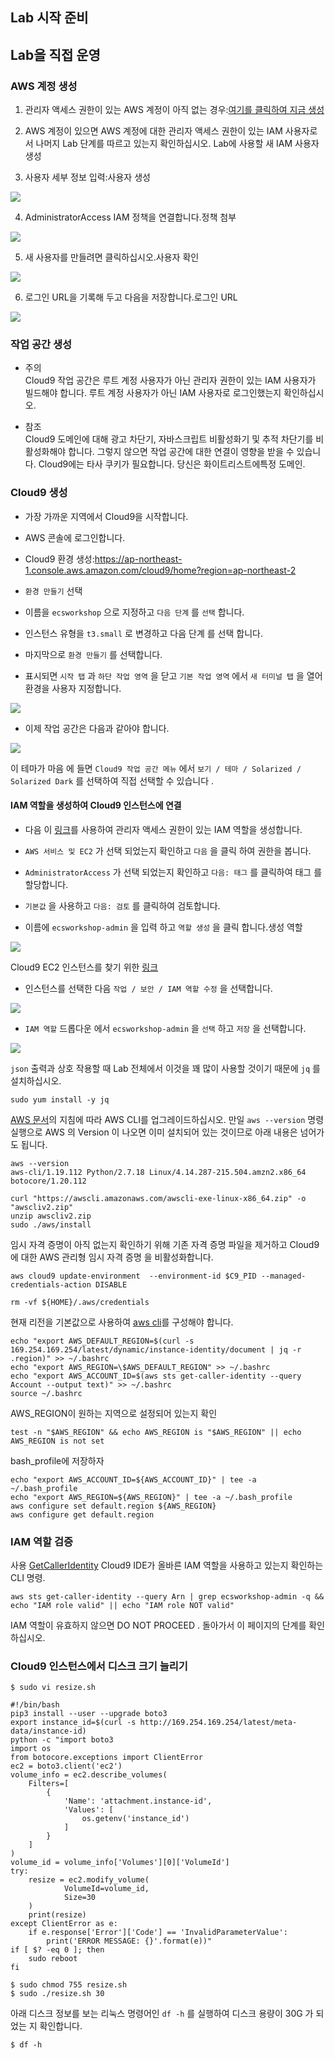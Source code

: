 ## Lab 시작 준비

## Lab을 직접 운영

### AWS 계정 생성

1. 관리자 액세스 권한이 있는 AWS 계정이 아직 없는 경우:[여기를 클릭하여 지금 생성](https://aws.amazon.com/ko/premiumsupport/knowledge-center/create-and-activate-aws-account/)

2. AWS 계정이 있으면 AWS 계정에 대한 관리자 액세스 권한이 있는 IAM 사용자로서 나머지 Lab 단계를 따르고 있는지 확인하십시오. Lab에 사용할 새 IAM 사용자 생성

3. 사용자 세부 정보 입력:사용자 생성

![](./images/iam-1-create-user.png)

4. AdministratorAccess IAM 정책을 연결합니다.정책 첨부

![](./images/iam-2-attach-policy.png)

5. 새 사용자를 만들려면 클릭하십시오.사용자 확인

![](./images/iam-3-create-user.png)

6. 로그인 URL을 기록해 두고 다음을 저장합니다.로그인 URL

![](./images/iam-4-save-url.png)

### 작업 공간 생성

- 주의  
    Cloud9 작업 공간은 루트 계정 사용자가 아닌 관리자 권한이 있는 IAM 사용자가 빌드해야 합니다. 루트 계정 사용자가 아닌 IAM 사용자로 로그인했는지 확인하십시오.

- 참조  
    Cloud9 도메인에 대해 광고 차단기, 자바스크립트 비활성화기 및 추적 차단기를 비활성화해야 합니다. 그렇지 않으면 작업 공간에 대한 연결이 영향을 받을 수 있습니다. Cloud9에는 타사 쿠키가 필요합니다. 당신은 화이트리스트에특정 도메인.

### Cloud9 생성

- 가장 가까운 지역에서 Cloud9을 시작합니다.

- AWS 콘솔에 로그인합니다.

- Cloud9 환경 생성:https://ap-northeast-1.console.aws.amazon.com/cloud9/home?region=ap-northeast-2

- `환경 만들기` 선택

- 이름을 `ecsworkshop` 으로 지정하고 `다음 단계` 를 `선택` 합니다.

- 인스턴스 유형을 `t3.small` 로 변경하고 다음 단계 를 선택 합니다.

- 마지막으로 `환경 만들기` 를 선택합니다.

- 표시되면 `시작 탭` 과 `하단 작업 영역` 을 닫고 `기본 작업 영역` 에서 `새 터미널 탭` 을 열어 환경을 사용자 지정합니다.

![](./images/c9before.png)

- 이제 작업 공간은 다음과 같아야 합니다.

![](./images/c9after.png)

이 테마가 마음 에 들면 `Cloud9 작업 공간 메뉴` 에서 `보기 / 테마 / Solarized / Solarized Dark` 를 선택하여 직접 선택할 수 있습니다 .

#### IAM 역할을 생성하여 Cloud9 인스턴스에 연결
- 다음 이 [링크](https://console.aws.amazon.com/iam/home#/roles$new?step=review&commonUseCase=EC2%2BEC2&selectedUseCase=EC2&policies=arn:aws:iam::aws:policy%2FAdministratorAccess)를 사용하여 관리자 액세스 권한이 있는 IAM 역할을 생성합니다.

- `AWS 서비스 및 EC2` 가 선택 되었는지 확인하고 `다음` 을 클릭 하여 권한을 봅니다.

- `AdministratorAccess` 가 선택 되었는지 확인하고 `다음: 태그` 를 클릭하여 태그 를 할당합니다.

- `기본값` 을 사용하고 `다음: 검토` 를 클릭하여 검토합니다.

- 이름에 `ecsworkshop-admin` 을 입력 하고 `역할 생성` 을 클릭 합니다.생성 역할

![](./images/createrole.png)

Cloud9 EC2 인스턴스를 찾기 위한 [링크](https://console.aws.amazon.com/ec2/v2/home?#Instances:tag:Name=aws-cloud9-ecsworkshop;sort=desc:launchTime)

- 인스턴스를 선택한 다음 `작업 / 보안 / IAM 역할 수정` 을 선택합니다.

![](./images/c9instancerole.png)

- `IAM 역할` 드롭다운 에서 `ecsworkshop-admin` 을 `선택` 하고 `저장` 을 선택합니다.

![](./images/c9attachrole.png)

`json` 출력과 상호 작용할 때 Lab 전체에서 이것을 꽤 많이 사용할 것이기 때문에 `jq` 를 설치하십시오.

```
sudo yum install -y jq
```

[AWS 문서](https://docs.aws.amazon.com/cli/latest/userguide/install-cliv2-linux.html)의 지침에 따라 AWS CLI를 업그레이드하십시오. 만일 `aws --version` 명령 실행으로 AWS 의 Version 이 나오면 이미 설치되어 있는 것이므로 아래 내용은 넘어가도 됩니다.

```
aws --version
aws-cli/1.19.112 Python/2.7.18 Linux/4.14.287-215.504.amzn2.x86_64 botocore/1.20.112
```
```
curl "https://awscli.amazonaws.com/awscli-exe-linux-x86_64.zip" -o "awscliv2.zip"
unzip awscliv2.zip
sudo ./aws/install
```

임시 자격 증명이 아직 없는지 확인하기 위해 기존 자격 증명 파일을 제거하고 Cloud9에 대한 AWS 관리형 임시 자격 증명 을 비활성화합니다.

```
aws cloud9 update-environment  --environment-id $C9_PID --managed-credentials-action DISABLE
```
```
rm -vf ${HOME}/.aws/credentials
```

현재 리전을 기본값으로 사용하여 [aws cli](https://docs.aws.amazon.com/cli/latest/userguide/install-cliv2-linux.html)를 구성해야 합니다.

```
echo "export AWS_DEFAULT_REGION=$(curl -s 169.254.169.254/latest/dynamic/instance-identity/document | jq -r .region)" >> ~/.bashrc
echo "export AWS_REGION=\$AWS_DEFAULT_REGION" >> ~/.bashrc
echo "export AWS_ACCOUNT_ID=$(aws sts get-caller-identity --query Account --output text)" >> ~/.bashrc
source ~/.bashrc
```

AWS_REGION이 원하는 지역으로 설정되어 있는지 확인

```
test -n "$AWS_REGION" && echo AWS_REGION is "$AWS_REGION" || echo AWS_REGION is not set
```

bash_profile에 저장하자

```
echo "export AWS_ACCOUNT_ID=${AWS_ACCOUNT_ID}" | tee -a ~/.bash_profile
echo "export AWS_REGION=${AWS_REGION}" | tee -a ~/.bash_profile
aws configure set default.region ${AWS_REGION}
aws configure get default.region
```

### IAM 역할 검증
사용 [GetCallerIdentity](https://docs.aws.amazon.com/cli/latest/reference/sts/get-caller-identity.html) Cloud9 IDE가 올바른 IAM 역할을 사용하고 있는지 확인하는 CLI 명령.

```
aws sts get-caller-identity --query Arn | grep ecsworkshop-admin -q && echo "IAM role valid" || echo "IAM role NOT valid"
```

IAM 역할이 유효하지 않으면 DO NOT PROCEED . 돌아가서 이 페이지의 단계를 확인하십시오.

### Cloud9 인스턴스에서 디스크 크기 늘리기

```
$ sudo vi resize.sh
```

```
#!/bin/bash
pip3 install --user --upgrade boto3
export instance_id=$(curl -s http://169.254.169.254/latest/meta-data/instance-id)
python -c "import boto3
import os
from botocore.exceptions import ClientError 
ec2 = boto3.client('ec2')
volume_info = ec2.describe_volumes(
    Filters=[
        {
            'Name': 'attachment.instance-id',
            'Values': [
                os.getenv('instance_id')
            ]
        }
    ]
)
volume_id = volume_info['Volumes'][0]['VolumeId']
try:
    resize = ec2.modify_volume(    
            VolumeId=volume_id,    
            Size=30
    )
    print(resize)
except ClientError as e:
    if e.response['Error']['Code'] == 'InvalidParameterValue':
        print('ERROR MESSAGE: {}'.format(e))"
if [ $? -eq 0 ]; then
    sudo reboot
fi
```

```
$ sudo chmod 755 resize.sh
$ sudo ./resize.sh 30
```

아래 디스크 정보를 보는 리눅스 명령어인 `df -h` 를 실행하여 디스크 용량이 30G 가 되었는 지 확인합니다.

```
$ df -h
```

<!--
## 설치 및 사전 설정

### Install and Setup CDK
```cdk
# Install prerequisite packages
sudo yum -y install jq nodejs python36

# Install ecs cli for local testing
sudo curl -so /usr/local/bin/ecs-cli https://s3.amazonaws.com/amazon-ecs-cli/ecs-cli-linux-amd64-latest
sudo chmod +x /usr/local/bin/ecs-cli

# Setting CDK Version
export AWS_CDK_VERSION="1.41.0"

# Install aws-cdk
npm install -g --force aws-cdk@$AWS_CDK_VERSION

# For container insights and service autoscaling load generation
curl -C - -O http://download.joedog.org/siege/siege-4.0.5.tar.gz
tar -xvf siege-4.0.5.tar.gz
pushd siege-*
./configure
make all
sudo make install 
popd

# Install cdk packages
pip install --user --upgrade aws-cdk.core==$AWS_CDK_VERSION \
aws-cdk.aws_ecs_patterns==$AWS_CDK_VERSION \
aws-cdk.aws_ec2==$AWS_CDK_VERSION \
aws-cdk.aws_ecs==$AWS_CDK_VERSION \
aws-cdk.aws_servicediscovery==$AWS_CDK_VERSION \
aws_cdk.aws_iam==$AWS_CDK_VERSION \
aws_cdk.aws_efs==$AWS_CDK_VERSION \
awscli \
awslogs

# Setting environment variables required to communicate with AWS API's via the cli tools
echo "export AWS_DEFAULT_REGION=$(curl -s 169.254.169.254/latest/dynamic/instance-identity/document | jq -r .region)" >> ~/.bashrc
echo "export AWS_REGION=\$AWS_DEFAULT_REGION" >> ~/.bashrc
echo "export AWS_ACCOUNT_ID=$(aws sts get-caller-identity --query Account --output text)" >> ~/.bashrc
source ~/.bashrc
```

### Install and Setup ECS-CLI

```ecs-cli
sudo curl -so /usr/local/bin/ecs-cli https://s3.amazonaws.com/amazon-ecs-cli/ecs-cli-linux-amd64-latest
sudo chmod +x /usr/local/bin/ecs-cli

sudo yum -y install jq gettext

# For container insights and service autoscaling load generation
curl -C - -O http://download.joedog.org/siege/siege-4.0.5.tar.gz
tar -xvf siege-4.0.5.tar.gz
pushd siege-*
./configure
make all
sudo make install 
popd
```

```configure ecs-cli
export AWS_REGION=$(curl -s 169.254.169.254/latest/dynamic/instance-identity/document | jq -r .region)
echo "export AWS_REGION=${AWS_REGION}" >> ~/.bash_profile
aws configure set default.region ${AWS_REGION}
aws configure get default.region
```

참고 : 위 명령은 Cloud9이 실행되는 EC2 인스턴스의 루트 볼륨에 디스크 공간을 추가하는 것입니다. 명령이 완료되면 IDE가 다시 온라인 상태가 되는 데 1~2분 정도 걸릴 수 있는 인스턴스를 재부팅합니다.
-->